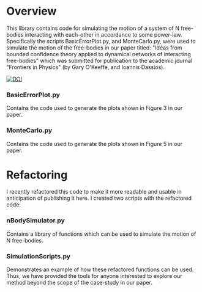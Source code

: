 # Overview
This library contains code for simulating the motion of a system of N free-bodies interacting with each-other in accordance to some power-law. Specifically the scripts BasicErrorPlot.py, and MonteCarlo.py, were used to simulate the motion of the free-bodies in our paper titled: "Ideas from bounded confidence theory applied to dynamical networks of interacting free-bodies" which was submitted for publication to the academic journal "Frontiers in Physics" (by Gary O'Keeffe, and Ioannis Dassios).

[![DOI](https://zenodo.org/badge/200426105.svg)](https://zenodo.org/badge/latestdoi/200426105)

### BasicErrorPlot.py
Contains the code used to generate the plots shown in Figure 3 in our paper.

### MonteCarlo.py
Contains the code used to generate the plots shown in Figure 5 in our paper.

# Refactoring
I recently refactored this code to make it more readable and usable in anticipation of publishing it here. I created two scripts with the refactored code:

### nBodySimulator.py
Contains a library of functions which can be used to simulate the motion of N free-bodies. 

### SimulationScripts.py
Demonstrates an example of how these refactored functions can be used. Thus, we have provided the tools for anyone interested to explore our method beyond the scope of the case-study in our paper.

